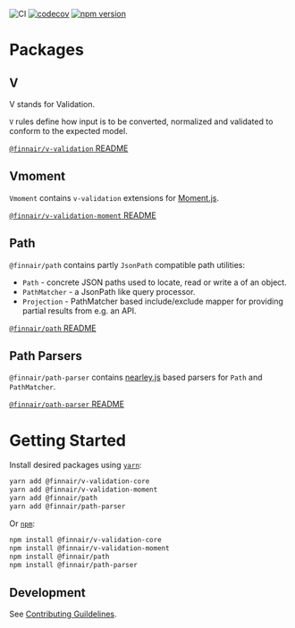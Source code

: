 ![CI](https://github.com/finnair/v-validation/workflows/CI/badge.svg?branch=master)
[![codecov](https://codecov.io/gh/finnair/v-validation/branch/master/graph/badge.svg)](https://codecov.io/gh/finnair/v-validation)
[![npm version](https://badge.fury.io/js/%40finnair%2Fv-validation-core.svg)](https://badge.fury.io/js/%40finnair%2Fv-validation-core)

# Packages

## V

V stands for Validation.

`V` rules define how input is to be converted, normalized and validated to
conform to the expected model.

[`@finnair/v-validation` README](./packages/core/README.md)

## Vmoment

`Vmoment` contains `v-validation` extensions for [Moment.js](https://momentjs.com/).

[`@finnair/v-validation-moment` README](./packages/moment/README.md)

## Path

`@finnair/path` contains partly `JsonPath` compatible path utilities:

- `Path` - concrete JSON paths used to locate, read or write a of an object.
- `PathMatcher` - a JsonPath like query processor.
- `Projection` - PathMatcher based include/exclude mapper for providing partial results from e.g. an API.

[`@finnair/path` README](./packages/path/README.md)

## Path Parsers

`@finnair/path-parser` contains [nearley.js](https://nearley.js.org/) based parsers for `Path` and `PathMatcher`.

[`@finnair/path-parser` README](./packages/path-parser/README.md)

# Getting Started

Install desired packages using [`yarn`](https://yarnpkg.com/en/package/jest):

```bash
yarn add @finnair/v-validation-core
yarn add @finnair/v-validation-moment
yarn add @finnair/path
yarn add @finnair/path-parser
```

Or [`npm`](https://www.npmjs.com/):

```bash
npm install @finnair/v-validation-core
npm install @finnair/v-validation-moment
npm install @finnair/path
npm install @finnair/path-parser
```

## Development

See [Contributing Guildelines](./.github/CONTRIBUTING.md).
